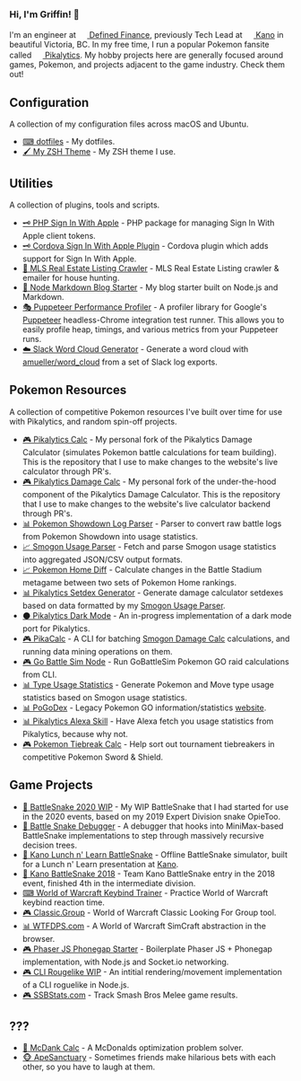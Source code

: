 ### Hi, I'm Griffin! 👋

I'm an engineer at [<img src="https://avatars.githubusercontent.com/u/49170518?s=200&v=4" height=16 width=16 /> Defined Finance](https://defined.fi), previously Tech Lead at [<img src="https://avatars.githubusercontent.com/u/6557974?s=88&v=4" height=16 width=16 /> Kano](https://kanoapps.com) in beautiful Victoria, BC. In my free time, I run a popular Pokemon fansite called [<img src="https://cdn.pikalytics.com/images/header-icon_v2.png" height=16 width=16 /> Pikalytics](https://pikalytics.com). My hobby projects here are generally focused around games, Pokemon, and projects adjacent to the game industry. Check them out!

## Configuration

A collection of my configuration files across macOS and Ubuntu.

- [⌨ dotfiles](https://github.com/GriffinLedingham/dotfiles) - My dotfiles.
- [🖌 My ZSH Theme](https://github.com/GriffinLedingham/griffin.zsh-theme) - My ZSH theme I use.

## Utilities

A collection of plugins, tools and scripts.

- [🗝 PHP Sign In With Apple](https://github.com/GriffinLedingham/php-apple-signin) - PHP package for managing Sign In With Apple client tokens.
- [🗝 Cordova Sign In With Apple Plugin](https://github.com/GriffinLedingham/cordova-plugin-apple-authentication-ka) - Cordova plugin which adds support for Sign In With Apple.
- [🏡 MLS Real Estate Listing Crawler](https://github.com/GriffinLedingham/mls) - MLS Real Estate Listing crawler & emailer for house hunting.
- [📖 Node Markdown Blog Starter](https://github.com/GriffinLedingham/node-blog-starter) - My blog starter built on Node.js and Markdown.
- [🎭 Puppeteer Performance Profiler](https://github.com/GriffinLedingham/puppeteer-profile) - A profiler library for Google's [Puppeteer](https://github.com/puppeteer/puppeteer) headless-Chrome integration test runner. This allows you to easily profile heap, timings, and various metrics from your Puppeteer runs.
- [☁️ Slack Word Cloud Generator](https://github.com/GriffinLedingham/slack-wordcloud) - Generate a word cloud with [amueller/word_cloud](https://github.com/amueller/word_cloud) from a set of Slack log exports.

## Pokemon Resources

A collection of competitive Pokemon resources I've built over time for use with Pikalytics, and random spin-off projects.

- [🎮 Pikalytics Calc](https://github.com/GriffinLedingham/pikalytics-calc) - My personal fork of the Pikalytics Damage Calculator (simulates Pokemon battle calculations for team building). This is the repository that I use to make changes to the website's live calculator through PR's.
- [🎮 Pikalytics Damage Calc](https://github.com/GriffinLedingham/damage-calc) - My personal fork of the under-the-hood component of the Pikalytics Damage Calculator. This is the repository that I use to make changes to the website's live calculator backend through PR's.
- [📊 Pokemon Showdown Log Parser](https://github.com/GriffinLedingham/showdown-parser) - Parser to convert raw battle logs from Pokemon Showdown into usage statistics.
- [📈 Smogon Usage Parser](https://github.com/GriffinLedingham/smogon-usage-parser) - Fetch and parse Smogon usage statistics into aggregated JSON/CSV output formats.
- [📈 Pokemon Home Diff](https://github.com/GriffinLedingham/pikalytics-diff) - Calculate changes in the Battle Stadium metagame between two sets of Pokemon Home rankings.
- [📊 Pikalytics Setdex Generator](https://github.com/GriffinLedingham/pikalytics-setdex) - Generate damage calculator setdexes based on data formatted by my [Smogon Usage Parser](https://github.com/GriffinLedingham/smogon-usage-parser).
- [⚫ Pikalytics Dark Mode](https://github.com/GriffinLedingham/pikalytics-dark) - An in-progress implementation of a dark mode port for Pikalytics.
- [🎮 PikaCalc](https://github.com/GriffinLedingham/pikacalc) - A CLI for batching [Smogon Damage Calc](https://github.com/smogon/damage-calc) calculations, and running data mining operations on them.
- [🎮 Go Battle Sim Node](https://github.com/GriffinLedingham/GoBattleSimNode) - Run GoBattleSim Pokemon GO raid calculations from CLI.
- [📊 Type Usage Statistics](https://gist.github.com/GriffinLedingham/1b43ac2dec7d84318efbf670edb139c7) - Generate Pokemon and Move type usage statistics based on Smogon usage statistics.
- [📊 PoGoDex](https://github.com/GriffinLedingham/go-tips) - Legacy Pokemon GO information/statistics [website](http://pogo-dex.com).
- [📊 Pikalytics Alexa Skill](https://github.com/GriffinLedingham/pikalytics-skill) - Have Alexa fetch you usage statistics from Pikalytics, because why not.
- [🎮 Pokemon Tiebreak Calc](https://github.com/GriffinLedingham/pokemon-tiebreak) - Help sort out tournament tiebreakers in competitive Pokemon Sword & Shield.

## Game Projects

- [🐍 BattleSnake 2020 WIP](https://github.com/GriffinLedingham/bs2020) - My WIP BattleSnake that I had started for use in the 2020 events, based on my 2019 Expert Division snake OpieToo.
- [🐍 Battle Snake Debugger](https://github.com/GriffinLedingham/battle-snake-debugger) - A debugger that hooks into MiniMax-based BattleSnake implementations to step through massively recursive decision trees.
- [🐍 Kano Lunch n' Learn BattleSnake](https://github.com/GriffinLedingham/KanoLnLSnake) - Offline BattleSnake simulator, built for a Lunch n' Learn presentation at [Kano](https://kanoapps.com).
- [🐍 Kano BattleSnake 2018](https://github.com/GriffinLedingham/KanoBattleSnake) - Team Kano BattleSnake entry in the 2018 event, finished 4th in the intermediate division.
- [⌨ World of Warcraft Keybind Trainer](https://github.com/GriffinLedingham/binding-trainer) - Practice World of Warcraft keybind reaction time.
- [🎮 Classic.Group](https://github.com/GriffinLedingham/classic.group) - World of Warcraft Classic Looking For Group tool.
- [📊 WTFDPS.com](https://github.com/GriffinLedingham/wtfdps) - A World of Warcraft SimCraft abstraction in the browser.
- [🎮 Phaser JS Phonegap Starter](https://github.com/GriffinLedingham/phaser-phonegap-game) - Boilerplate Phaser JS + Phonegap implementation, with Node.js and Socket.io networking.
- [🎮 CLI Rougelike WIP](https://github.com/GriffinLedingham/rog) - An intitial rendering/movement implementation of a CLI roguelike in Node.js.
- [🎮 SSBStats.com](https://github.com/GriffinLedingham/SSBStats) - Track Smash Bros Melee game results.

## ???

- [🍟 McDank Calc](https://github.com/GriffinLedingham/mcdank-calc/) - A McDonalds optimization problem solver.
- [🐵 ApeSanctuary](https://github.com/GriffinLedingham/apesanctuary) - Sometimes friends make hilarious bets with each other, so you have to laugh at them.

<!--
**GriffinLedingham/GriffinLedingham** is a ✨ _special_ ✨ repository because its `README.md` (this file) appears on your GitHub profile.

Here are some ideas to get you started:

- 🔭 I’m currently working on ...
- 🌱 I’m currently learning ...
- 👯 I’m looking to collaborate on ...
- 🤔 I’m looking for help with ...
- 💬 Ask me about ...
- 📫 How to reach me: ...
- 😄 Pronouns: ...
- ⚡ Fun fact: ...
-->

